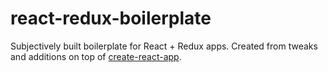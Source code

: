 # react-redux-boilerplate

Subjectively built boilerplate for React + Redux apps. Created from tweaks and additions on top of [create-react-app](https://github.com/facebookincubator/create-react-app).
